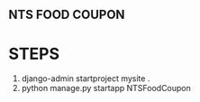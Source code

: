 ## NTS FOOD COUPON

# STEPS

1. django-admin startproject mysite .
2. python manage.py startapp NTSFoodCoupon 
